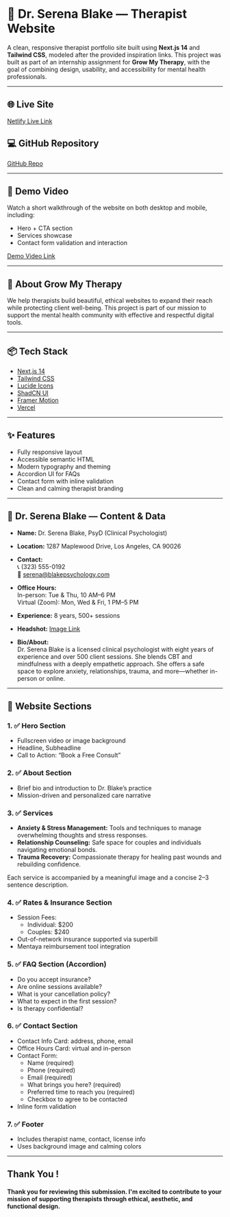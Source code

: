 # 🌿 Dr. Serena Blake — Therapist Website

A clean, responsive therapist portfolio site built using **Next.js 14** and **Tailwind CSS**, modeled after the provided inspiration links. This project was built as part of an internship assignment for **Grow My Therapy**, with the goal of combining design, usability, and accessibility for mental health professionals.

---

## 🌐 Live Site

[Netlify Live Link](https://helthcare-arjunchavhan024.netlify.app/)

## 💻 GitHub Repository

[GitHub Repo](https://github.com/arjunchavhan024/Dr.-Serena-Blake---Professional-Therapist-Website)

---

## 🎥 Demo Video

Watch a short walkthrough of the website on both desktop and mobile, including:

- Hero + CTA section
- Services showcase
- Contact form validation and interaction

[Demo Video Link](https://drive.google.com/file/d/1XZO3QDGNZL-PBZeZgw0_GrEgytJxgSTv/view?usp=sharing)

---

## 🧠 About Grow My Therapy

We help therapists build beautiful, ethical websites to expand their reach while protecting client well-being. This project is part of our mission to support the mental health community with effective and respectful digital tools.

---

## 📦 Tech Stack

- [Next.js 14](https://nextjs.org)
- [Tailwind CSS](https://tailwindcss.com)
- [Lucide Icons](https://lucide.dev)
- [ShadCN UI](https://ui.shadcn.com/)
- [Framer Motion](https://www.framer.com/motion/)
- [Vercel](https://vercel.com)

---

## ✨ Features

- Fully responsive layout
- Accessible semantic HTML
- Modern typography and theming
- Accordion UI for FAQs
- Contact form with inline validation
- Clean and calming therapist branding

---

## 🧾 Dr. Serena Blake — Content & Data

- **Name:** Dr. Serena Blake, PsyD (Clinical Psychologist)
- **Location:** 1287 Maplewood Drive, Los Angeles, CA 90026
- **Contact:**  
  📞 (323) 555-0192  
  📧 [serena@blakepsychology.com](mailto:serena@blakepsychology.com)

- **Office Hours:**  
  In-person: Tue & Thu, 10 AM–6 PM  
  Virtual (Zoom): Mon, Wed & Fri, 1 PM–5 PM

- **Experience:** 8 years, 500+ sessions
- **Headshot:** [Image Link](https://www.freepik.com/free-photo/portrait-young-businesswoman-holding-eyeglasses-hand-against-gray-backdrop_3717378.htm)

- **Bio/About:**  
  Dr. Serena Blake is a licensed clinical psychologist with eight years of experience and over 500 client sessions. She blends CBT and mindfulness with a deeply empathetic approach. She offers a safe space to explore anxiety, relationships, trauma, and more—whether in-person or online.

---

## 🧩 Website Sections

### 1. ✅ Hero Section

- Fullscreen video or image background
- Headline, Subheadline
- Call to Action: “Book a Free Consult”

### 2. ✅ About Section

- Brief bio and introduction to Dr. Blake’s practice
- Mission-driven and personalized care narrative

### 3. ✅ Services

- **Anxiety & Stress Management:** Tools and techniques to manage overwhelming thoughts and stress responses.
- **Relationship Counseling:** Safe space for couples and individuals navigating emotional bonds.
- **Trauma Recovery:** Compassionate therapy for healing past wounds and rebuilding confidence.

Each service is accompanied by a meaningful image and a concise 2–3 sentence description.

### 4. ✅ Rates & Insurance Section

- Session Fees:
  - Individual: $200
  - Couples: $240
- Out-of-network insurance supported via superbill
- Mentaya reimbursement tool integration

### 5. ✅ FAQ Section (Accordion)

- Do you accept insurance?
- Are online sessions available?
- What is your cancellation policy?
- What to expect in the first session?
- Is therapy confidential?

### 6. ✅ Contact Section

- Contact Info Card: address, phone, email
- Office Hours Card: virtual and in-person
- Contact Form:
  - Name (required)
  - Phone (required)
  - Email (required)
  - What brings you here? (required)
  - Preferred time to reach you (required)
  - Checkbox to agree to be contacted
- Inline form validation

### 7. ✅ Footer

- Includes therapist name, contact, license info
- Uses background image and calming colors

---

## Thank You !

#### Thank you for reviewing this submission. I'm excited to contribute to your mission of supporting therapists through ethical, aesthetic, and functional design.
